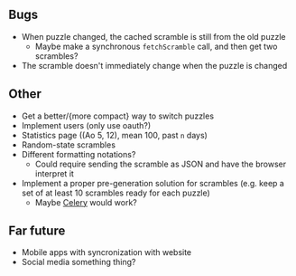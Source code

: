 ## Bugs

 * When puzzle changed, the cached scramble is still from the old puzzle
   * Maybe make a synchronous `fetchScramble` call, and then get two scrambles?
 * The scramble doesn't immediately change when the puzzle is changed

## Other

 * Get a better/{more compact} way to switch puzzles
 * Implement users (only use oauth?)
 * Statistics page ((Ao 5, 12), mean 100, past `n` days)
 * Random-state scrambles
 * Different formatting notations?
   * Could require sending the scramble as JSON and have the browser interpret it
 * Implement a proper pre-generation solution for scrambles (e.g. keep a set of at least 10 scrambles ready for each puzzle)
   * Maybe [Celery](http://celeryproject.org/) would work?

## Far future

 * Mobile apps with syncronization with website
 * Social media something thing?
